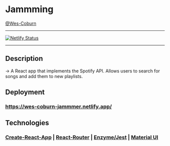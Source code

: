 # Jammming

[@Wes-Coburn](https://github.com/Wes-Coburn)
___
[![Netlify Status](https://api.netlify.com/api/v1/badges/132ee384-3e1f-4e95-86be-988f1afd98e0/deploy-status)](https://app.netlify.com/sites/wes-coburn-jammmer/deploys)
___
## Description

-> A React app that implements the Spotify API. Allows users to search for songs and add them to new playlists.

## Deployment

### https://wes-coburn-jammmer.netlify.app/

## Technologies

### [Create-React-App](https://create-react-app.dev/) | [React-Router](https://reactrouter.com/en/main) | [Enzyme/Jest](https://enzymejs.github.io/enzyme/) | [Material UI](https://mui.com/)
